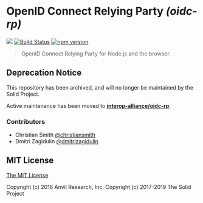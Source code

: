 # OpenID Connect Relying Party _(oidc-rp)_

[![](https://img.shields.io/badge/project-Solid-7C4DFF.svg?style=flat-square)](https://github.com/solid/solid)
[![Build Status](https://travis-ci.org/solid/oidc-rp.svg?branch=master&style=flat-square)](https://travis-ci.org/solid/oidc-rp)
[![npm version](https://badge.fury.io/js/%40solid%2Foidc-rp.svg)](https://badge.fury.io/js/%40solid%2Foidc-rp)

> OpenID Connect Relying Party for Node.js and the browser.

## Deprecation Notice

This repository has been archived, and will no longer be maintained by the Solid Project.

Active maintenance has been moved to **[interop-alliance/oidc-rp](https://github.com/interop-alliance/oidc-rp)**.

### Contributors

* Christian Smith [@christiansmith](https://github.com/christiansmith)
* Dmitri Zagidulin [@dmitrizagidulin](https://github.com/dmitrizagidulin)

## MIT License

[The MIT License](LICENSE.md)

Copyright (c) 2016 Anvil Research, Inc.
Copyright (c) 2017-2019 The Solid Project
